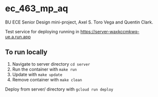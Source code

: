 # ec_463_mp_aq
BU ECE Senior Design mini-project, Axel S. Toro Vega and Quentin Clark.

Test service for deploying running in https://server-waxkccmkwq-ue.a.run.app

## To run locally

1. Navigate to server directory `cd server`
2. Run the container with `make run`
3. Update with `make update`
4. Remove container with `make clean`

Deploy from server/ directory with `gcloud run deploy`
